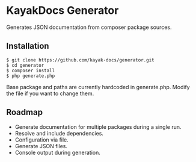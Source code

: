 # KayakDocs Generator

Generates JSON documentation from composer package sources.


## Installation

    $ git clone https://github.com/kayak-docs/generator.git
    $ cd generator
    $ composer install  
    $ php generate.php

Base package and paths are currently hardcoded in generate.php. Modify the file if you want to change them.


## Roadmap

- Generate documentation for multiple packages during a single run.
- Resolve and include dependencies.
- Configuration via file.
- Generate JSON files.
- Console output during generation.
